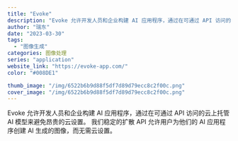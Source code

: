 ```yaml
---
title: "Evoke"
description: "Evoke 允许开发人员和企业构建 AI 应用程序，通过在可通过 API 访问的云上托管 AI 模型来避免昂贵的云设置。"
author: "瑞东"
date: "2023-03-30"
tags:
  - "图像生成"
categories: 图像处理
series: "application"
website_link: "https://evoke-app.com/"
color: "#008DE1"

thumb_image: "/img/6522b6b9d88f5df7d89d79ecc8c2f00c.png"
cover_image: "/img/6522b6b9d88f5df7d89d79ecc8c2f00c.png"
---
```


Evoke 允许开发人员和企业构建 AI 应用程序，通过在可通过 API 访问的云上托管 AI 模型来避免昂贵的云设置。 我们稳定的扩散 API 允许用户为他们的 AI 应用程序创建 AI 生成的图像，而无需云设置。